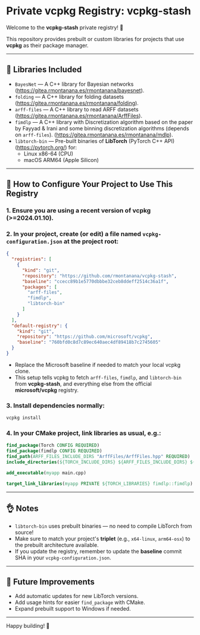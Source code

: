 # Private vcpkg Registry: vcpkg-stash

Welcome to the **vcpkg-stash** private registry! 🚀

This repository provides prebuilt or custom libraries for projects that use **vcpkg** as their package manager.

---

## 📁 Libraries Included

- `BayesNet`    — A C++ library for Bayesian networks (https://gitea.rmontanana.es/rmontanana/bayesnet).
- `folding`     — A C++ library for folding datasets (https://gitea.rmontanana.es/rmontanana/folding).
- `arff-files`  — A C++ library to read ARFF datasets (https://gitea.rmontanana.es/rmontanana/ArffFiles).
- `fimdlp`      — A C++ library with Discretization algorithm based on the paper by Fayyad & Irani and some binning discretization algorithms (depends on `arff-files`). (https://gitea.rmontanana.es/rmontanana/mdlp).
- `libtorch-bin` — Pre-built binaries of **LibTorch** (PyTorch C++ API) (https://pytorch.org/) for:
  - Linux x86-64 (CPU)
  - macOS ARM64 (Apple Silicon)

---

## 🔗 How to Configure Your Project to Use This Registry

### 1. Ensure you are using a recent version of **vcpkg** (>=2024.01.10).

### 2. In your project, create (or edit) a file named **`vcpkg-configuration.json`** at the project root:

```json
{
  "registries": [
    {
      "kind": "git",
      "repository": "https://github.com/rmontanana/vcpkg-stash",
      "baseline": "ccecc89b1e5770dbbbe32ceb8ddeff2514c36a1f",
      "packages": [
        "arff-files",
        "fimdlp",
        "libtorch-bin"
      ]
    }
  ],
  "default-registry": {
    "kind": "git",
    "repository": "https://github.com/microsoft/vcpkg",
    "baseline": "760bfd0c8d7c89ec640aec4df89418b7c2745605"
  }
}
```

- Replace the Microsoft baseline if needed to match your local vcpkg clone.
- This setup tells vcpkg to fetch `arff-files`, `fimdlp`, and `libtorch-bin` from **vcpkg-stash**, and everything else from the official **microsoft/vcpkg** registry.

### 3. Install dependencies normally:

```bash
vcpkg install
```

### 4. In your CMake project, link libraries as usual, e.g.:

```cmake
find_package(Torch CONFIG REQUIRED)
find_package(fimdlp CONFIG REQUIRED)
find_path(ARFF_FILES_INCLUDE_DIRS "ArffFiles/ArffFiles.hpp" REQUIRED)
include_directories(${TORCH_INCLUDE_DIRS} ${ARFF_FILES_INCLUDE_DIRS} ${fimdlp_INCLUDE_DIRS})

add_executable(myapp main.cpp)

target_link_libraries(myapp PRIVATE ${TORCH_LIBRARIES} fimdlp::fimdlp)
```


---

## 👌 Notes

- `libtorch-bin` uses prebuilt binaries — no need to compile LibTorch from source!
- Make sure to match your project's **triplet** (e.g., `x64-linux`, `arm64-osx`) to the prebuilt architecture available.
- If you update the registry, remember to update the **baseline** commit SHA in your `vcpkg-configuration.json`.

---

## 🚀 Future Improvements

- Add automatic updates for new LibTorch versions.
- Add usage hints for easier `find_package` with CMake.
- Expand prebuilt support to Windows if needed.

---

Happy building! 🎉


